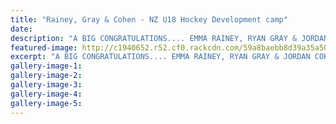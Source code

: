 ```yaml
---
title: "Rainey, Gray & Cohen - NZ U18 Hockey Development camp"
date: 
description: "A BIG CONGRATULATIONS.... EMMA RAINEY, RYAN GRAY & JORDAN COHEN - selected for the New Zealand U18 Development camp for Hockey..."
featured-image: http://c1940652.r52.cf0.rackcdn.com/59a8baebb8d39a35a50004e8/Hockey-NZ-Image.jpg
excerpt: "A BIG CONGRATULATIONS.... EMMA RAINEY, RYAN GRAY & JORDAN COHEN - selected for the New Zealand U18 Development camp for Hockey in December in New Plymouth."
gallery-image-1: 
gallery-image-2: 
gallery-image-3: 
gallery-image-4: 
gallery-image-5: 
---
```

